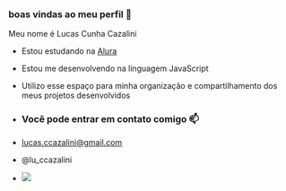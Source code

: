 ### boas vindas ao meu perfil 💙

Meu nome é Lucas Cunha Cazalini

 - Estou estudando na [Alura](https://www.alura.com.br)

 - Estou me desenvolvendo na linguagem JavaScript

 - Utilizo esse espaço para minha organização e compartilhamento dos meus projetos desenvolvidos

- ### Você pode entrar em contato comigo 📫

- lucas.ccazalini@gmail.com

- @lu_ccazalini

- ![](https://media1.tenor.com/m/mCiM7CmGGI4AAAAC/naruto.gif)
